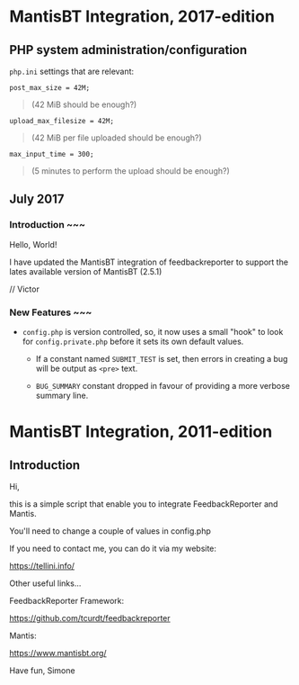 # MantisBT Integration, 2017-edition

## PHP system administration/configuration

`php.ini` settings that are relevant:

    post_max_size = 42M;

> (42 MiB should be enough?)

    upload_max_filesize = 42M;

> (42 MiB per file uploaded should be enough?)

    max_input_time = 300;

> (5 minutes to perform the upload should be enough?)

## July 2017

### Introduction ~~~

Hello, World!

I have updated the MantisBT integration of feedbackreporter
to support the lates available version of MantisBT
(2.5.1)

// Victor

### New Features ~~~

- `config.php` is version controlled, so, it now uses a
small "hook" to look for `config.private.php` before it
sets its own default values.

  - If a constant named `SUBMIT_TEST` is set, then errors
    in creating a bug will be output as `<pre>` text.

  - `BUG_SUMMARY` constant dropped in favour of providing
    a more verbose summary line.

# MantisBT Integration, 2011-edition

## Introduction

Hi,

this is a simple script that enable you to integrate FeedbackReporter and Mantis.

You'll need to change a couple of values in config.php

If you need to contact me, you can do it via my website:

 https://tellini.info/

Other useful links...

FeedbackReporter Framework:

 https://github.com/tcurdt/feedbackreporter

Mantis:

 https://www.mantisbt.org/

Have fun,
           Simone


